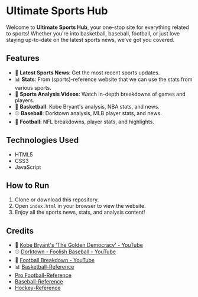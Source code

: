 # Ultimate Sports Hub

Welcome to **Ultimate Sports Hub**, your one-stop site for everything related to sports! Whether you're into basketball, baseball, football, or just love staying up-to-date on the latest sports news, we’ve got you covered.

## Features
- 📰 **Latest Sports News**: Get the most recent sports updates.
- 📊 **Stats**: From (sports)-reference website that we can use the stats from various sports.
- 🎥 **Sports Analysis Videos**: Watch in-depth breakdowns of games and players.
- 🏀 **Basketball**: Kobe Bryant's analysis, NBA stats, and news.
- ⚾ **Baseball**: Dorktown analysis, MLB player stats, and news.
- 🏈 **Football**: NFL breakdowns, player stats, and highlights.

## Technologies Used
- HTML5
- CSS3
- JavaScript

## How to Run
1. Clone or download this repository.
2. Open `index.html` in your browser to view the website.
3. Enjoy all the sports news, stats, and analysis content!

## Credits
- 🏀 [Kobe Bryant's 'The Golden Democracy' - YouTube](https://www.youtube.com/watch?v=huvYYRorB_Q)
- ⚾ [Dorktown - Foolish Baseball - YouTube](https://www.youtube.com/watch?v=jutBrr_1fn4)
- 🏈 [Football Breakdown - YouTube](https://www.youtube.com/watch?v=wJLNQ83vm2g)
- 📊 [Basketball-Reference](https://www.basketball-reference.com/)
-    [Pro Football-Reference](https://www.pro-football-reference.com/)
-    [Baseball-Reference](https://www.baseball-reference.com/)
-    [Hockey-Reference](https://www.hockey-reference.com/)

